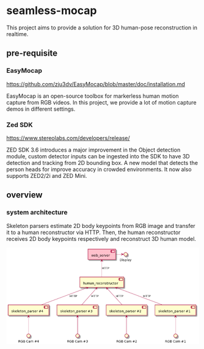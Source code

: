 # seamless-mocap
This project aims to provide a solution for 3D human-pose reconstruction in realtime.


## pre-requisite
### EasyMocap
<https://github.com/zju3dv/EasyMocap/blob/master/doc/installation.md>

EasyMocap is an open-source toolbox for markerless human motion capture from RGB videos. In this project, we provide a lot of motion capture demos in different settings.

### Zed SDK
<https://www.stereolabs.com/developers/release/>

ZED SDK 3.6 introduces a major improvement in the Object detection module, custom detector inputs can be ingested into the SDK to have 3D detection and tracking from 2D bounding box. A new model that detects the person heads for improve accuracy in crowded environments. It now also supports ZED2/2i and ZED Mini.

## overview
### system architecture
Skeleton parsers estimate 2D body keypoints from RGB image and transfer it to a human reconstructor via HTTP.
Then, the human reconstructor receives 2D body keypoints respectively and reconstruct 3D human model.

![overview](./doc/pic/overview.png)